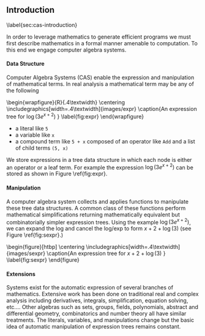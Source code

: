 
Introduction
------------

\label{sec:cas-introduction}

In order to leverage mathematics to generate efficient programs we must first describe mathematics in a formal manner amenable to computation.  To this end we engage computer algebra systems.


#### Data Structure

Computer Algebra Systems (CAS) enable the expression and manipulation of mathematical terms.  In real analysis a mathematical term may be any of the following 

\begin{wrapfigure}{R}{.4\textwidth}
\centering
\includegraphics[width=.4\textwidth]{images/expr}
\caption{An expression tree for $\log(3e^{x+2})$ }
\label{fig:expr}
\end{wrapfigure}

*   a literal like `5`
*   a variable like `x`
*   a compound term like `5 + x` composed of an operator like `Add` and a list of child terms `(5, x)`

We store expressions in a tree data structure in which each node is either an operator or a leaf term.  For example the expression $\log(3 e^{x + 2})$ can be stored as shown in Figure \ref{fig:expr}.

#### Manipulation

A computer algebra system collects and applies functions to manipulate these tree data structures.  A common class of these functions perform mathematical simplifications returning mathematically equivalent but combinatorially simpler expression trees.  Using the example $\log(3 e^{x + 2})$, we can expand the log and cancel the log/exp to form $x+2+\log(3)$ (see Figure \ref{fig:sexpr}.)

\begin{figure}[htbp]
\centering
\includegraphics[width=.4\textwidth]{images/sexpr}
\caption{An expression tree for $x + 2 + \log(3)$ }
\label{fig:sexpr}
\end{figure}

#### Extensions

Systems exist for the automatic expression of several branches of mathematics.  Extensive work has been done on traditional real and complex analysis including derivatives, integrals, simplification, equation solving, etc.... Other algebras such as sets, groups, fields, polynomials, abstract and differential geometry, combinatorics and number theory all have similar treatments.  The literals, variables, and manipulations change but the basic idea of automatic manipulation of expression trees remains constant.
